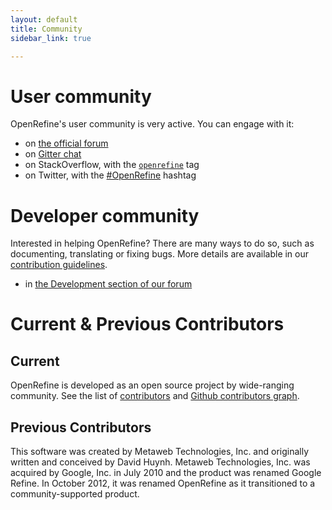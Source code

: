 ```yaml
---
layout: default
title: Community
sidebar_link: true

---
```

<div id="content">
  <h1 id="getting-help">User community</h1>
  
  <p>
  OpenRefine's user community is very active. You can engage with it:
  <ul>
    <li>on <a href="https://forum.openrefine.org">the official forum</a></li>
    <li>on <a href="https://gitter.im/OpenRefine/OpenRefine">Gitter chat</a></li>
    <li>on StackOverflow, with the <a href="https://stackoverflow.com/questions/tagged/openrefine"><code>openrefine</code></a> tag</li>
    <li>on Twitter, with the <a href="https://twitter.com/search?f=tweets&vertical=default&q=OpenRefine%20OR%20%22Open%20Refine%22%20OR%20%23OpenRefine&src=typd">#OpenRefine</a> hashtag</li>
  </ul>
  
  <h1 id="developer-community">Developer community</h1>

<p>Interested in helping OpenRefine? There are many ways to do so, such as documenting, translating or fixing bugs. More details are available in our <a href="https://github.com/OpenRefine/OpenRefine/blob/master/CONTRIBUTING.md">contribution guidelines</a>.</p>
<ul>
  <li>in <a href="https://forum.openrefine.org/c/dev">the Development section of our forum</a></li>
</ul>
<p><h1> Current &amp; Previous Contributors</h1></p>

<h2>Current </h2>

<p>OpenRefine is developed as an open source project by wide-ranging community. See the list of <a href="https://github.com/OpenRefine/OpenRefine/blob/master/AUTHORS.md">contributors</a> and <a href="https://github.com/OpenRefine/OpenRefine/graphs/contributors">Github contributors graph</a>.</p>

<h2>Previous Contributors</h2>
<p>This software was created by Metaweb Technologies, Inc. and originally written and conceived by David Huynh. Metaweb Technologies, Inc. was acquired by Google, Inc. in July 2010 and the product was renamed Google Refine. In October 2012, it was renamed OpenRefine as it transitioned to a community-supported product.</p>
